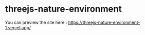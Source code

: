 # threejs-nature-environment
You can preview the site here : https://threejs-nature-environment-1.vercel.app/
